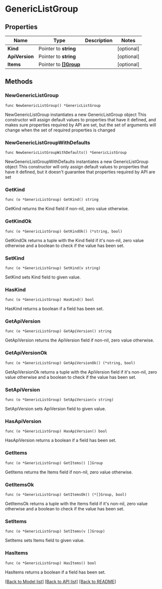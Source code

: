 # GenericListGroup

## Properties

Name | Type | Description | Notes
------------ | ------------- | ------------- | -------------
**Kind** | Pointer to **string** |  | [optional] 
**ApiVersion** | Pointer to **string** |  | [optional] 
**Items** | Pointer to [**[]Group**](Group.md) |  | [optional] 

## Methods

### NewGenericListGroup

`func NewGenericListGroup() *GenericListGroup`

NewGenericListGroup instantiates a new GenericListGroup object
This constructor will assign default values to properties that have it defined,
and makes sure properties required by API are set, but the set of arguments
will change when the set of required properties is changed

### NewGenericListGroupWithDefaults

`func NewGenericListGroupWithDefaults() *GenericListGroup`

NewGenericListGroupWithDefaults instantiates a new GenericListGroup object
This constructor will only assign default values to properties that have it defined,
but it doesn't guarantee that properties required by API are set

### GetKind

`func (o *GenericListGroup) GetKind() string`

GetKind returns the Kind field if non-nil, zero value otherwise.

### GetKindOk

`func (o *GenericListGroup) GetKindOk() (*string, bool)`

GetKindOk returns a tuple with the Kind field if it's non-nil, zero value otherwise
and a boolean to check if the value has been set.

### SetKind

`func (o *GenericListGroup) SetKind(v string)`

SetKind sets Kind field to given value.

### HasKind

`func (o *GenericListGroup) HasKind() bool`

HasKind returns a boolean if a field has been set.

### GetApiVersion

`func (o *GenericListGroup) GetApiVersion() string`

GetApiVersion returns the ApiVersion field if non-nil, zero value otherwise.

### GetApiVersionOk

`func (o *GenericListGroup) GetApiVersionOk() (*string, bool)`

GetApiVersionOk returns a tuple with the ApiVersion field if it's non-nil, zero value otherwise
and a boolean to check if the value has been set.

### SetApiVersion

`func (o *GenericListGroup) SetApiVersion(v string)`

SetApiVersion sets ApiVersion field to given value.

### HasApiVersion

`func (o *GenericListGroup) HasApiVersion() bool`

HasApiVersion returns a boolean if a field has been set.

### GetItems

`func (o *GenericListGroup) GetItems() []Group`

GetItems returns the Items field if non-nil, zero value otherwise.

### GetItemsOk

`func (o *GenericListGroup) GetItemsOk() (*[]Group, bool)`

GetItemsOk returns a tuple with the Items field if it's non-nil, zero value otherwise
and a boolean to check if the value has been set.

### SetItems

`func (o *GenericListGroup) SetItems(v []Group)`

SetItems sets Items field to given value.

### HasItems

`func (o *GenericListGroup) HasItems() bool`

HasItems returns a boolean if a field has been set.


[[Back to Model list]](../README.md#documentation-for-models) [[Back to API list]](../README.md#documentation-for-api-endpoints) [[Back to README]](../README.md)


